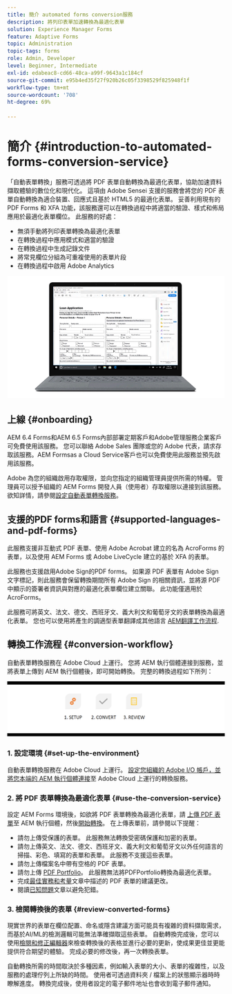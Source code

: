 ```yaml
---
title: 簡介 automated forms conversion服務
description: 將列印表單加速轉換為最適化表單
solution: Experience Manager Forms
feature: Adaptive Forms
topic: Administration
topic-tags: forms
role: Admin, Developer
level: Beginner, Intermediate
exl-id: edabeac8-cd66-48ca-a99f-9643a1c184cf
source-git-commit: e95b4ed35f27f920b26c05f3398529f825948f1f
workflow-type: tm+mt
source-wordcount: '708'
ht-degree: 69%

---
```


# 簡介 {#introduction-to-automated-forms-conversion-service}

「自動表單轉換」服務可透過將 PDF 表單自動轉換為最適化表單，協助加速資料擷取體驗的數位化和現代化。 這項由 Adobe Sensei 支援的服務會將您的 PDF 表單自動轉換為適合裝置、回應式且基於 HTML5 的最適化表單。 妥善利用現有的 PDF Forms 和 XFA 功能，該服務還可以在轉換過程中將適當的驗證、樣式和佈局應用於最適化表單欄位。 此服務的好處：

* 無須手動將列印表單轉換為最適化表單
* 在轉換過程中應用模式和適當的驗證
* 在轉換過程中生成記錄文件
* 將常見欄位分組為可重複使用的表單片段
* 在轉換過程中啟用 Adobe Analytics

![這相當容易。 您提供來源表單，其餘一切交給我們。 我們為您提供美觀的最適化表單。 您可以隨時修改成果以致完美。 ](assets/pdf-to-adaptive-form-gitx50.gif)

## 上線 {#onboarding}

AEM 6.4 Forms和AEM 6.5 Forms內部部署定期客戶和Adobe管理服務企業客戶可免費使用該服務。 您可以聯絡 Adobe Sales 團隊或您的 Adobe 代表，請求存取該服務。AEM Formsas a Cloud Service客戶也可以免費使用此服務並預先啟用該服務。

Adobe 為您的組織啟用存取權限，並向您指定的組織管理員提供所需的特權。 管理員可以授予組織的 AEM Forms 開發人員（使用者）存取權限以連接到該服務。 欲知詳情，請參閱[設定自動表單轉換服務](configure-service.md)。

## 支援的PDF forms和語言 {#supported-languages-and-pdf-forms}

此服務支援非互動式 PDF 表單、使用 Adobe Acrobat 建立的名為 AcroForms 的表單，以及使用 AEM Forms 或 Adobe LiveCycle 建立的基於 XFA 的表單。

此服務也支援啟用Adobe Sign的PDF forms。 如果源 PDF 表單有 Adobe Sign 文字標記，則此服務會保留轉換期間所有 Adobe Sign 的相關資訊，並將源 PDF 中顯示的簽署者資訊與對應的最適化表單欄位建立關聯。 此功能僅適用於 AcroForms。

此服務可將英文、法文、德文、西班牙文、義大利文和葡萄牙文的表單轉換為最適化表單。 您也可以使用將產生的調適型表單翻譯成其他語言 [AEM翻譯工作流程](https://helpx.adobe.com/experience-manager/6-5/forms/using/using-aem-translation-workflow-to-localize-adaptive-forms.html).

## 轉換工作流程  {#conversion-workflow}

自動表單轉換服務在 Adobe Cloud 上運行。 您將 AEM 執行個體連接到服務，並將表單上傳到 AEM 執行個體後，即可開始轉換。 完整的轉換過程如下所列：

![工作流程](assets/conversion-workflow.png)

### 1. 設定環境 {#set-up-the-environment}

自動表單轉換服務在 Adobe Cloud 上運行。 [設定您組織的 Adobe I/O 帳戶，並將您本端的 AEM 執行個體連接](configure-service.md)至 Adobe Cloud 上運行的轉換服務。

### 2. 將 PDF 表單轉換為最適化表單 {#use-the-conversion-service}

設定 AEM Forms 環境後，如欲將 PDF 表單轉換為最適化表單，請 [上傳 PDF 表單](convert-existing-forms-to-adaptive-forms.md)至 AEM 執行個體，然後[開始轉換](convert-existing-forms-to-adaptive-forms.md#run-the-conversion)。 在上傳表單前，請參閱以下提醒：

* 請勿上傳受保護的表單。 此服務無法轉換受密碼保護和加密的表單。
* 請勿上傳英文、法文、德文、西班牙文、義大利文和葡萄牙文以外任何語言的掃描、彩色、填寫的表單和表單。 此服務不支援這些表單。
* 請勿上傳檔案名中帶有空格的 PDF 表單。
* 請勿上傳 [PDF Portfolio](https://helpx.adobe.com/acrobat/using/overview-pdf-portfolios.html)。 此服務無法將PDFPortfolio轉換為最適化表單。
* 完成[最佳實務和考量](styles-and-pattern-considerations-and-best-practices.md)文章中描述的 PDF 表單的建議更改。
* 閱讀[已知問題](known-issues.md)文章以避免犯錯。

### 3. 檢閱轉換後的表單 {#review-converted-forms}

現實世界的表單在欄位配置、命名或隱含建議方面可能具有複雜的資料擷取需求，而基於AI/ML的檢測邏輯可能無法準確擷取這些表單。 自動轉換完成後，您可以使用[檢閱和修正編輯器](review-correct-ui-edited.md)來檢查轉換後的表格並進行必要的更新，使成果更佳並更能提供符合期望的體驗。 完成必要的修改後，再一次轉換表單。

自動轉換所需的時間取決於多種因素，例如輸入表單的大小、表單的複雜性，以及服務的處理佇列上所缺的時間。 使用者可透過資料夾 / 檔案上的狀態顯示器時時瞭解進度。 轉換完成後，使用者設定的電子郵件地址也會收到電子郵件通知。
